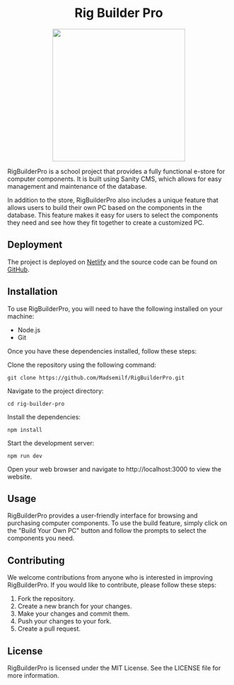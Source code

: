 <h1 align="center">Rig Builder Pro</h1>

<p align="center">
    <img width="300" src="https://user-images.githubusercontent.com/110482909/226166288-db7769c3-10fe-44f0-85a6-5db1835897ce.png">
</p>


RigBuilderPro is a school project that provides a fully functional e-store for computer components. It is built using Sanity CMS, which allows for easy management and maintenance of the database.

In addition to the store, RigBuilderPro also includes a unique feature that allows users to build their own PC based on the components in the database. This feature makes it easy for users to select the components they need and see how they fit together to create a customized PC.

## Deployment
The project is deployed on [Netlify](https://rigbuilderpro.netlify.app) and the source code can be found on [GitHub](https://github.com/0yvz/Rig-Builder-Pro).

## Installation
To use RigBuilderPro, you will need to have the following installed on your machine:

* Node.js
* Git


Once you have these dependencies installed, follow these steps:

Clone the repository using the following command:

```
git clone https://github.com/Madsemilf/RigBuilderPro.git
```

Navigate to the project directory:

```
cd rig-builder-pro
```

Install the dependencies:

```
npm install
```

Start the development server:

```
npm run dev
```

Open your web browser and navigate to http://localhost:3000 to view the website.

## Usage
RigBuilderPro provides a user-friendly interface for browsing and purchasing computer components. To use the build feature, simply click on the "Build Your Own PC" button and follow the prompts to select the components you need.

## Contributing
We welcome contributions from anyone who is interested in improving RigBuilderPro. If you would like to contribute, please follow these steps:

1. Fork the repository.
2. Create a new branch for your changes.
3. Make your changes and commit them.
4. Push your changes to your fork.
5. Create a pull request.

## License
RigBuilderPro is licensed under the MIT License. See the LICENSE file for more information.
